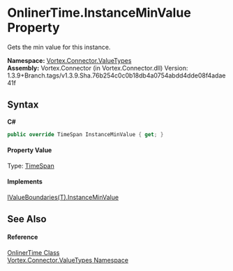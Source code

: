 # OnlinerTime.InstanceMinValue Property 
 

Gets the min value for this instance.

**Namespace:**&nbsp;<a href="N_Vortex_Connector_ValueTypes.md">Vortex.Connector.ValueTypes</a><br />**Assembly:**&nbsp;Vortex.Connector (in Vortex.Connector.dll) Version: 1.3.9+Branch.tags/v1.3.9.Sha.76b254c0c0b18db4a0754abdd4dde08f4adae41f

## Syntax

**C#**<br />
``` C#
public override TimeSpan InstanceMinValue { get; }
```


#### Property Value
Type: <a href="https://docs.microsoft.com/dotnet/api/system.timespan" target="_blank">TimeSpan</a>

#### Implements
<a href="P_Vortex_Connector_ValueValidation_IValueBoundaries_1_InstanceMinValue.md">IValueBoundaries(T).InstanceMinValue</a><br />

## See Also


#### Reference
<a href="T_Vortex_Connector_ValueTypes_OnlinerTime.md">OnlinerTime Class</a><br /><a href="N_Vortex_Connector_ValueTypes.md">Vortex.Connector.ValueTypes Namespace</a><br />